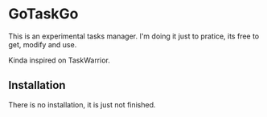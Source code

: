 # GoTaskGo

This is an experimental tasks manager. 
I'm doing it just to pratice, its free to get, modify and use.

Kinda inspired on TaskWarrior.

## Installation

There is no installation, it is just not finished.

